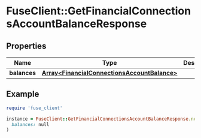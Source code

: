 # FuseClient::GetFinancialConnectionsAccountBalanceResponse

## Properties

| Name | Type | Description | Notes |
| ---- | ---- | ----------- | ----- |
| **balances** | [**Array&lt;FinancialConnectionsAccountBalance&gt;**](FinancialConnectionsAccountBalance.md) |  | [optional] |

## Example

```ruby
require 'fuse_client'

instance = FuseClient::GetFinancialConnectionsAccountBalanceResponse.new(
  balances: null
)
```

